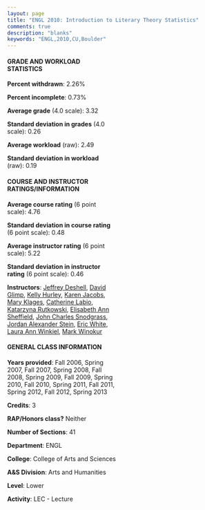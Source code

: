 ```yaml
---
layout: page
title: "ENGL 2010: Introduction to Literary Theory Statistics"
comments: true
description: "blanks"
keywords: "ENGL,2010,CU,Boulder"
---
```

<head>
<script src="https://ajax.googleapis.com/ajax/libs/jquery/2.1.3/jquery.min.js"></script>
<script src="https://dl.dropboxusercontent.com/s/pc42nxpaw1ea4o9/highcharts.js?dl=0"></script>
<!-- <script src="../assets/js/highcharts.js"></script> -->
<style type="text/css">@font-face {
	font-family: "Bebas Neue";
	src: url(https://www.filehosting.org/file/details/544349/BebasNeue Regular.otf) format("opentype");
	}
	h1.Bebas { 
		font-family: "Bebas Neue", Verdana, Tahoma;
	}
</style>
</head>
<body>
	<div id="container" style="float: right; width: 45%; height: 88%; margin-left: 2.5%; margin-right: 2.5%;"></div>
	<script language="JavaScript">
		$(document).ready(function() {
		var chart = {type: 'column'};
		var title = {text: 'Grade Distribution'};
		var xAxis = {categories: ['A','B','C','D','F'],crosshair: true};
		var yAxis = {min: 0,title: {text: 'Percentage'}};
		var tooltip = {headerFormat: '<center><b><span style="font-size:20px">{point.key}</span></b></center>',
		               pointFormat: '<td style="padding:0"><b>{point.y:.1f}%</b></td>',
		               footerFormat: '</table>',shared: true,useHTML: true};
		var plotOptions = {column: {pointPadding: 0.0,borderWidth: 0}};  
		var credits = {enabled: false};var series= [{name: 'Percent',data: [50.47,38.73,7.72,1.14,1.93,]}];
		var json = {};
		json.chart = chart;
		json.title = title;
		json.tooltip = tooltip;
		json.xAxis = xAxis;
		json.yAxis = yAxis;  
		json.series = series;
		json.plotOptions = plotOptions;  
		json.credits = credits;
		$('#container').highcharts(json);
	});
	</script>
</body>
			   
#### GRADE AND WORKLOAD STATISTICS

**Percent withdrawn**: 2.26%

**Percent incomplete**: 0.73%

**Average grade** (4.0 scale): 3.32

**Standard deviation in grades** (4.0 scale): 0.26

**Average workload** (raw): 2.49

**Standard deviation in workload** (raw): 0.19

#### COURSE AND INSTRUCTOR RATINGS/INFORMATION

**Average course rating** (6 point scale): 4.76

**Standard deviation in course rating** (6 point scale): 0.48

**Average instructor rating** (6 point scale): 5.22

**Standard deviation in instructor rating** (6 point scale): 0.46

**Instructors**: <a href='../../instructors/Jeffrey_Deshell'>Jeffrey Deshell</a>, <a href='../../instructors/David_Glimp'>David Glimp</a>, <a href='../../instructors/Kelly_Hurley'>Kelly Hurley</a>, <a href='../../instructors/Karen_Jacobs'>Karen Jacobs</a>, <a href='../../instructors/Mary_Klages'>Mary Klages</a>, <a href='../../instructors/Catherine_Labio'>Catherine Labio</a>, <a href='../../instructors/Katarzyna_Rutkowski'>Katarzyna Rutkowski</a>, <a href='../../instructors/Elisabeth_Ann_Sheffield'>Elisabeth Ann Sheffield</a>, <a href='../../instructors/John_Charles_Snodgrass'>John Charles Snodgrass</a>, <a href='../../instructors/Jordan_Alexander_Stein'>Jordan Alexander Stein</a>, <a href='../../instructors/Eric_White'>Eric White</a>, <a href='../../instructors/Laura_Ann_Winkiel'>Laura Ann Winkiel</a>, <a href='../../instructors/Mark_Winokur'>Mark Winokur</a>

#### GENERAL CLASS INFORMATION

**Years provided**: Fall 2006, Spring 2007, Fall 2007, Spring 2008, Fall 2008, Spring 2009, Fall 2009, Spring 2010, Fall 2010, Spring 2011, Fall 2011, Spring 2012, Fall 2012, Spring 2013

**Credits**: 3

**RAP/Honors class?** Neither

**Number of Sections**: 41

**Department**: ENGL

**College**: College of Arts and Sciences

**A&S Division**: Arts and Humanities

**Level**: Lower

**Activity**: LEC - Lecture
